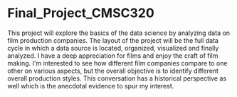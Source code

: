 # Final_Project_CMSC320
This project will explore the basics of the data science by analyzing data on film production companies. The layout of the project will be the full data cycle in which a data source is located, organized, visualized and finally analyzed. I have a deep appreciation for films and enjoy the craft of film making. I'm interested to see how different film companies compare to one other on various aspects, but the overall objective is to identify different overall production styles. This conversation has a historical perspective as well which is the anecdotal evidence to spur my interest.
